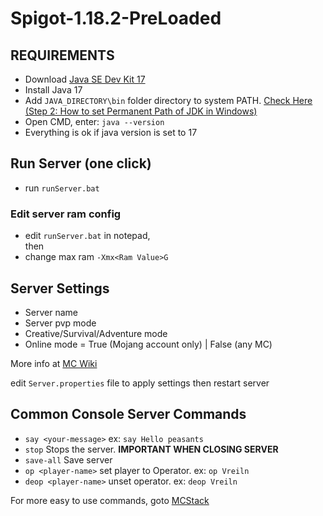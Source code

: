 # Spigot-1.18.2-PreLoaded
## REQUIREMENTS
- Download [Java SE Dev Kit 17](https://www.oracle.com/java/technologies/javase/jdk17-archive-downloads.html)
- Install Java 17
- Add `JAVA_DIRECTORY\bin` folder directory to system PATH. [Check Here (Step 2: How to set Permanent Path of JDK in Windows)](https://www.javatpoint.com/how-to-set-path-in-java)
- Open CMD, enter: `java --version`
- Everything is ok if java version is set to 17
## Run Server (one click)
- run `runServer.bat`
### Edit server ram config
- edit `runServer.bat` in notepad, <br>then
- change max ram `-Xmx<Ram Value>G`
## Server Settings 
- Server name
- Server pvp mode
- Creative/Survival/Adventure mode
- Online mode = True (Mojang account only) | False (any MC)<br>
<p>More info at <a href="https://minecraft.fandom.com/wiki/Server.properties">MC Wiki</a><br></p>
<p> edit <code>Server.properties</code> file to apply settings then restart server</p>

## Common Console Server Commands
- `say <your-message>` ex: `say Hello peasants`
- `stop` Stops the server. **IMPORTANT WHEN CLOSING SERVER**
- `save-all` Save server
- `op <player-name>` set player to Operator. ex: `op Vreiln`
- `deop <player-name>` unset operator. ex: `deop Vreiln`

<p>For more easy to use commands, goto <a href="https://mcstacker.net/">MCStack</a></p>